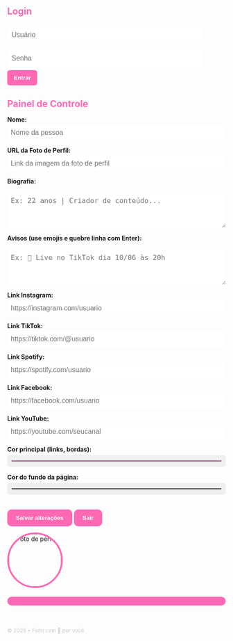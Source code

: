 
<!DOCTYPE html>
<html lang="pt-BR">
<head>
<meta charset="UTF-8" />
<meta name="viewport" content="width=device-width, initial-scale=1" />
<title>Link Único Beat - Painel & Página</title>
<style>
  :root {
    --cor-principal: #ff69b4;
    --cor-fundo: #222;
    --cor-texto: #fff;
  }

  body {
    margin: 0; font-family: Arial, sans-serif;
    background-color: var(--cor-fundo);
    color: var(--cor-texto);
    text-align: center;
    padding: 20px;
  }

  .hidden { display: none; }

  /* Login */
  #login-container {
    max-width: 300px;
    margin: 80px auto;
    background: #333;
    padding: 25px;
    border-radius: 12px;
  }
  #login-container h2 {
    margin-bottom: 15px;
    color: var(--cor-principal);
  }
  #login-container input {
    width: 90%;
    padding: 10px;
    margin: 8px 0;
    border-radius: 6px;
    border: none;
    font-size: 1rem;
  }
  #login-container button {
    background: var(--cor-principal);
    color: white;
    border: none;
    padding: 10px 15px;
    border-radius: 6px;
    font-weight: bold;
    cursor: pointer;
  }
  #login-error {
    color: #f55;
    margin-top: 10px;
  }

  /* Painel */
  #painel {
    max-width: 600px;
    margin: auto;
    background: rgba(0,0,0,0.8);
    border-radius: 15px;
    padding: 20px;
    text-align: left;
  }
  #painel h2 {
    color: var(--cor-principal);
    margin-bottom: 15px;
  }
  #painel label {
    display: block;
    margin-top: 15px;
    font-weight: bold;
  }
  #painel input[type="text"],
  #painel input[type="url"],
  #painel textarea,
  #painel input[type="color"] {
    width: 100%;
    padding: 8px;
    margin-top: 5px;
    border-radius: 6px;
    border: none;
    font-size: 1rem;
  }
  #painel textarea {
    resize: vertical;
    height: 80px;
  }
  #painel button {
    margin-top: 20px;
    background: var(--cor-principal);
    color: white;
    border: none;
    padding: 12px 20px;
    border-radius: 10px;
    font-weight: bold;
    cursor: pointer;
  }
  #logout-btn {
    background: #f33;
    margin-top: 10px;
  }

  /* Página pública */
  #pagina-publica {
    max-width: 600px;
    margin: 40px auto;
    background: rgba(0,0,0,0.7);
    border-radius: 20px;
    padding: 30px;
    text-align: center;
  }
  #pagina-publica img.foto-perfil {
    width: 120px;
    height: 120px;
    border-radius: 50%;
    object-fit: cover;
    border: 4px solid var(--cor-principal);
  }
  #pagina-publica h1 {
    margin: 10px 0 5px 0;
    color: var(--cor-principal);
  }
  #pagina-publica .bio {
    margin: 15px 0;
  }
  #pagina-publica .aviso {
    background-color: var(--cor-principal);
    padding: 10px;
    border-radius: 10px;
    margin: 20px 0;
    font-weight: bold;
  }
  #pagina-publica .links {
    display: flex;
    flex-direction: column;
    gap: 12px;
  }
  #pagina-publica .links a {
    background-color: var(--cor-principal);
    color: #fff;
    text-decoration: none;
    padding: 12px;
    border-radius: 8px;
    font-weight: bold;
    transition: 0.3s;
  }
  #pagina-publica .links a:hover {
    background-color: #fff;
    color: var(--cor-principal);
  }
  #pagina-publica footer {
    margin-top: 30px;
    font-size: 12px;
    color: #ccc;
  }
</style>
</head>
<body>

<!-- LOGIN -->
<div id="login-container">
  <h2>Login</h2>
  <input id="usuario" type="text" placeholder="Usuário" autocomplete="off" />
  <input id="senha" type="password" placeholder="Senha" autocomplete="off" />
  <button onclick="login()">Entrar</button>
  <div id="login-error"></div>
</div>

<!-- PAINEL -->
<div id="painel" class="hidden">
  <h2>Painel de Controle</h2>

  <label for="inputNome">Nome:</label>
  <input type="text" id="inputNome" placeholder="Nome da pessoa" />

  <label for="inputFoto">URL da Foto de Perfil:</label>
  <input type="url" id="inputFoto" placeholder="Link da imagem da foto de perfil" />

  <label for="inputBio">Biografia:</label>
  <textarea id="inputBio" placeholder="Ex: 22 anos | Criador de conteúdo..."></textarea>

  <label for="inputAviso">Avisos (use emojis e quebre linha com Enter):</label>
  <textarea id="inputAviso" placeholder="Ex: 🚨 Live no TikTok dia 10/06 às 20h"></textarea>

  <label for="inputInstagram">Link Instagram:</label>
  <input type="url" id="inputInstagram" placeholder="https://instagram.com/usuario" />

  <label for="inputTikTok">Link TikTok:</label>
  <input type="url" id="inputTikTok" placeholder="https://tiktok.com/@usuario" />

  <label for="inputSpotify">Link Spotify:</label>
  <input type="url" id="inputSpotify" placeholder="https://spotify.com/usuario" />

  <label for="inputFacebook">Link Facebook:</label>
  <input type="url" id="inputFacebook" placeholder="https://facebook.com/usuario" />

  <label for="inputYouTube">Link YouTube:</label>
  <input type="url" id="inputYouTube" placeholder="https://youtube.com/seucanal" />

  <label for="inputCorPrincipal">Cor principal (links, bordas):</label>
  <input type="color" id="inputCorPrincipal" value="#ff69b4" />

  <label for="inputCorFundo">Cor do fundo da página:</label>
  <input type="color" id="inputCorFundo" value="#222222" />

  <button onclick="salvar()">Salvar alterações</button>
  <button id="logout-btn" onclick="logout()">Sair</button>
</div>

<!-- PÁGINA PÚBLICA -->
<div id="pagina-publica" class="hidden">
  <img id="fotoPerfil" class="foto-perfil" src="" alt="Foto de perfil" />
  <h1 id="nomePessoa"></h1>
  <p id="bioPessoa" class="bio"></p>
  <div id="avisoPessoa" class="aviso"></div>

  <div class="links" id="linksContainer"></div>

  <footer>© 2025 • Feito com 💖 por você</footer>
</div>

<script>
  // Dados padrão
  const dadosDefault = {
    nome: "Beat Lee",
    foto: "https://exemplo.com/foto-perfil.jpg",
    bio: "22 anos | Criador de conteúdo, artista e empreendedor. Aqui você encontra todos os meus links, novidades e lançamentos!",
    aviso: "🚨 Live especial no TikTok dia 10/06 às 20h!\n🎧 Nova playlist no Spotify!",
    instagram: "https://instagram.com/seuusuario",
    tiktok: "https://tiktok.com/@seuusuario",
    spotify: "https://spotify.com/seuusuario",
    facebook: "https://facebook.com/seuusuario",
    youtube: "https://youtube.com/seucanal",
    corPrincipal: "#ff69b4",
    corFundo: "#222222"
  };

  const loginUser = "Beat Lee";
  const loginPass = "11.11.2005";

  // Elementos
  const loginContainer = document.getElementById("login-container");
  const painel = document.getElementById("painel");
  const paginaPublica = document.getElementById("pagina-publica");

  const inputNome = document.getElementById("inputNome");
  const inputFoto = document.getElementById("inputFoto");
  const inputBio = document.getElementById("inputBio");
  const inputAviso = document.getElementById("inputAviso");
  const inputInstagram = document.getElementById("inputInstagram");
  const inputTikTok = document.getElementById("inputTikTok");
  const inputSpotify = document.getElementById("inputSpotify");
  const inputFacebook = document.getElementById("inputFacebook");
  const inputYouTube = document.getElementById("inputYouTube");
  const inputCorPrincipal = document.getElementById("inputCorPrincipal");
  const inputCorFundo = document.getElementById("inputCorFundo");

  const fotoPerfilEl = document.getElementById("fotoPerfil");
  const nomePessoaEl = document.getElementById("nomePessoa");
  const bioPessoaEl = document.getElementById("bioPessoa");
  const avisoPessoaEl = document.getElementById("avisoPessoa");
  const linksContainer = document.getElementById("linksContainer");

  const loginError = document.getElementById("login-error");

  // Função login
  function login() {
    const user = document.getElementById("usuario").value.trim();
    const pass = document.getElementById("senha").value.trim();

    if(user === loginUser && pass === loginPass) {
      loginContainer.classList.add("hidden");
      painel.classList.remove("hidden");
      paginaPublica.classList.remove("hidden");
      loginError.textContent = "";
      carregarDados();
    } else {
      loginError.textContent = "Usuário ou senha incorretos!";
    }
  }

  // Função logout
  function logout() {
    painel.classList.add("hidden");
    paginaPublica.classList.add("hidden");
    loginContainer.classList.remove("hidden");
    document.getElementById("usuario").value = "";
    document.getElementById("senha").value = "";
  }

  // Salvar dados no localStorage
  function salvar() {
    const dados = {
      nome: inputNome.value.trim() || dadosDefault.nome,
      foto: inputFoto.value.trim() || dadosDefault.foto,
      bio: inputBio.value.trim() || dadosDefault.bio,
      aviso: inputAviso.value.trim() || dadosDefault.aviso,
      instagram: inputInstagram.value.trim() || dadosDefault.instagram,
      tiktok: inputTikTok.value.trim() || dadosDefault.tiktok,
      spotify: inputSpotify.value.trim() || dadosDefault.spotify,
      facebook: inputFacebook.value.trim() || dadosDefault.facebook,
      youtube: inputYouTube.value.trim() || dadosDefault.youtube,
      corPrincipal: inputCorPrincipal.value || dadosDefault.corPrincipal,
      corFundo: inputCorFundo.value || dadosDefault.corFundo
    };
    localStorage.setItem("dadosLinkUnico", JSON.stringify(dados));
    carregarDados();
    alert("Dados salvos com sucesso!");
  }

  // Carregar dados do localStorage ou padrão
  function carregarDados() {
    const dadosSalvos = JSON.parse(localStorage.getItem("dadosLinkUnico"));
    const d = dadosSalvos || dadosDefault;

    // Atualiza inputs painel
    inputNome.value = d.nome;
    inputFoto.value = d.foto;
    inputBio.value = d.bio;
    inputAviso.value = d.aviso;
    inputInstagram.value = d.instagram;
    inputTikTok.value = d.tiktok;
    inputSpotify.value = d.spotify;
    inputFacebook.value = d.facebook;
    inputYouTube.value = d.youtube;
    inputCorPrincipal.value = d.corPrincipal;
    inputCorFundo.value = d.corFundo;

    // Atualiza página pública
    document.documentElement.style.setProperty('--cor-principal', d.corPrincipal);
    document.documentElement.style.setProperty('--cor-fundo', d.corFundo);
    document.body.style.backgroundColor = d.corFundo;

    fotoPerfilEl.src = d.foto;
    fotoPerfilEl.alt = "Foto de perfil de " + d.nome;
    nomePessoaEl.textContent = d.nome;
    bioPessoaEl.text
```
